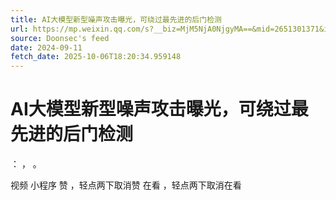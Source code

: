 ```yaml
---
title: AI大模型新型噪声攻击曝光，可绕过最先进的后门检测
url: https://mp.weixin.qq.com/s?__biz=MjM5NjA0NjgyMA==&mid=2651301371&idx=3&sn=5dad5d6ce569bfd135ded53564d1e625
source: Doonsec's feed
date: 2024-09-11
fetch_date: 2025-10-06T18:20:34.959148
---
```


# AI大模型新型噪声攻击曝光，可绕过最先进的后门检测

：
，
。

视频
小程序
赞
，轻点两下取消赞
在看
，轻点两下取消在看